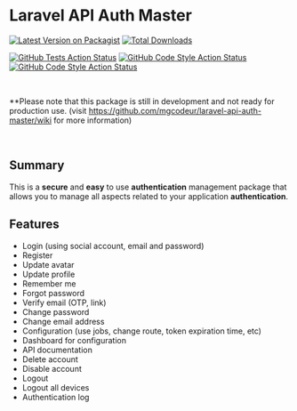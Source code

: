 #  Laravel API Auth Master

[![Latest Version on Packagist](https://img.shields.io/packagist/v/mgcodeur/laravel-api-auth-master.svg?style=flat-square)](https://packagist.org/packages/mgcodeur/laravel-api-auth-master)
[![Total Downloads](https://img.shields.io/packagist/dt/mgcodeur/laravel-api-auth-master.svg?style=flat-square)](https://packagist.org/packages/mgcodeur/laravel-api-auth-master)

[![GitHub Tests Action Status](https://github.com/mgcodeur/laravel-api-auth-master/workflows/PHPStan/badge.svg)](https://github.com/mgcodeur/laravel-api-auth-master/actions?query=workflow%3APHPStan)
[![GitHub Code Style Action Status](https://github.com/mgcodeur/laravel-api-auth-master/workflows/Fix%20PHP%20code%20style%20issues/badge.svg)](https://github.com/mgcodeur/laravel-api-auth-master/actions?query=workflow%3AFix%20PHP%20code%20style%20issues)
[![GitHub Code Style Action Status](https://github.com/mgcodeur/laravel-api-auth-master/workflows/run-tests/badge.svg)](https://github.com/mgcodeur/laravel-api-auth-master/actions?query=workflow%3Arun-tests)

<br/>

**Please note that this package is still in development and not ready for production use. (visit https://github.com/mgcodeur/laravel-api-auth-master/wiki for more information)

<br/>

##  Summary

This is a **secure** and **easy** to use **authentication** management package that allows you to manage all aspects related to your application **authentication**.

## Features

* Login (using social account, email and password)
* Register
* Update avatar
* Update profile
* Remember me
* Forgot password
* Verify email (OTP, link)
* Change password
* Change email address
* Configuration (use jobs, change route, token expiration time, etc)
* Dashboard for configuration
* API documentation
* Delete account
* Disable account
* Logout
* Logout all devices
* Authentication log

